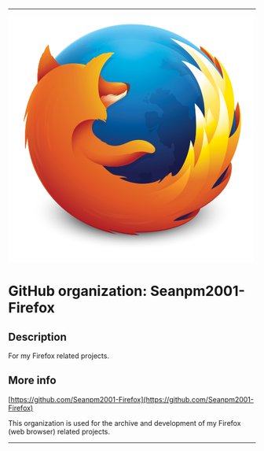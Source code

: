   
***

![Firefox23Icon.png failed to load. The file may be missing or corrupt. Check the file path for errors first.](/AdditionalInfo/1/Seanpm2001-Firefox/Firefox23Icon.png)

# GitHub organization: Seanpm2001-Firefox

## Description

For my Firefox related projects.

## More info

[https://github.com/Seanpm2001-Firefox](https://github.com/Seanpm2001-Firefox)

This organization is used for the archive and development of my Firefox (web browser) related projects.

***
